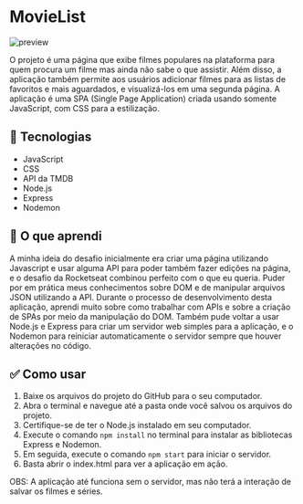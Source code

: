 # MovieList
![preview](public/img/MovieListGif.gif)

O projeto é uma página que exibe filmes populares na plataforma para quem procura um filme mas ainda não sabe o que assistir. Além disso, a aplicação também permite aos usuários adicionar filmes para as listas de favoritos e mais aguardados, e visualizá-los em uma segunda página. A aplicação é uma SPA (Single Page Application) criada usando somente JavaScript, com CSS para a estilização.

<!-- ## 🖥️ Demonstração
Você pode conferir o projeto clicando [aqui](https://rennanperon.github.io/MovieList/). -->

## 🚀 Tecnologias
- JavaScript
- CSS
- API da TMDB
- Node.js
- Express
- Nodemon

## 📖 O que aprendi
A minha ideia do desafio inicialmente era criar uma página utilizando Javascript e usar alguma API para poder também fazer edições na página, e o desafio da Rocketseat combinou perfeito com o que eu queria. Puder por em prática meus conhecimentos sobre DOM e de manipular arquivos JSON utilizando a API. 
Durante o processo de desenvolvimento desta aplicação, aprendi muito sobre como trabalhar com APIs e sobre a criação de SPAs por meio da manipulação do DOM. Também pude voltar a usar Node.js e Express para criar um servidor web simples para a aplicação, e o Nodemon para reiniciar automaticamente o servidor sempre que houver alterações no código.

## ✅ Como usar
1. Baixe os arquivos do projeto do GitHub para o seu computador.
2. Abra o terminal e navegue até a pasta onde você salvou os arquivos do projeto.
3. Certifique-se de ter o Node.js instalado em seu computador.
4. Execute o comando `npm install` no terminal para instalar as bibliotecas Express e Nodemon.
5. Em seguida, execute o comando `npm start` para iniciar o servidor.
6. Basta abrir o index.html para ver a aplicação em ação.

OBS: A aplicação até funciona sem o servidor, mas não terá a interação de salvar os filmes e séries.
